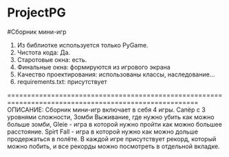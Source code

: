 # ProjectPG
#Сборник мини-игр

1. Из библиотке используется только PyGame.
2. Чистота кода: Да.
3. Старотовые окна: есть.
4. Финальные окна: формируются из игрового экрана
5. Качество проектирования: использованы классы, наследование...
6. requirements.txt: присутствует

======================================================================================================
ОПИСАНИЕ:
Сборник мини-игр включает в себя 4 игры. Сапёр с 3 уровнями сложности, Зомби Выживание, где нужно убить как можно больше зомби,
Gleie - игра в которой нужно пройти как можно большее расстояние. Spirt Fall - игра в которой нужно как можно дольше продержаться в полёте.
В каждой игре присутствует рекорд, который можно побить, и все рекорды можно посмотреть в отдельной вкладке.
